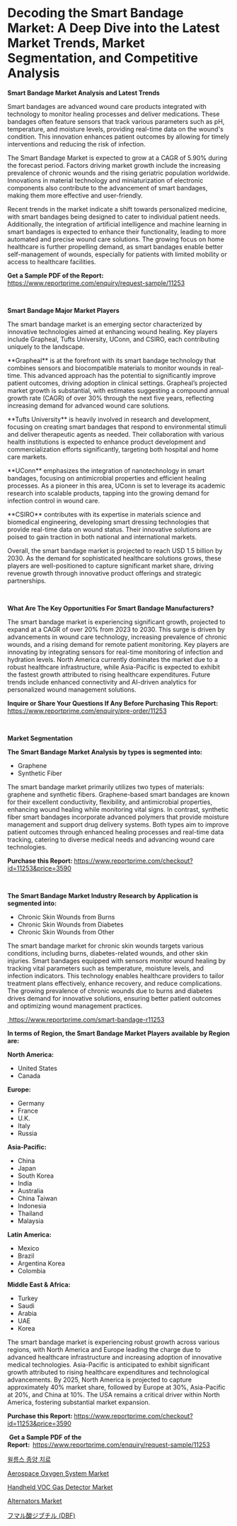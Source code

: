 <p><h1>Decoding the Smart Bandage Market: A Deep Dive into the Latest Market Trends, Market Segmentation, and Competitive Analysis</h1></p><p><strong>Smart Bandage Market Analysis and Latest Trends</strong></p>
<p><p>Smart bandages are advanced wound care products integrated with technology to monitor healing processes and deliver medications. These bandages often feature sensors that track various parameters such as pH, temperature, and moisture levels, providing real-time data on the wound's condition. This innovation enhances patient outcomes by allowing for timely interventions and reducing the risk of infection.</p><p>The Smart Bandage Market is expected to grow at a CAGR of 5.90% during the forecast period. Factors driving market growth include the increasing prevalence of chronic wounds and the rising geriatric population worldwide. Innovations in material technology and miniaturization of electronic components also contribute to the advancement of smart bandages, making them more effective and user-friendly.</p><p>Recent trends in the market indicate a shift towards personalized medicine, with smart bandages being designed to cater to individual patient needs. Additionally, the integration of artificial intelligence and machine learning in smart bandages is expected to enhance their functionality, leading to more automated and precise wound care solutions. The growing focus on home healthcare is further propelling demand, as smart bandages enable better self-management of wounds, especially for patients with limited mobility or access to healthcare facilities.</p></p>
<p><strong>Get a Sample PDF of the Report:&nbsp;</strong> <a href="https://www.reportprime.com/enquiry/request-sample/11253">https://www.reportprime.com/enquiry/request-sample/11253</a></p>
<p>&nbsp;</p>
<p><strong>Smart Bandage Major Market Players</strong></p>
<p><p>The smart bandage market is an emerging sector characterized by innovative technologies aimed at enhancing wound healing. Key players include Grapheal, Tufts University, UConn, and CSIRO, each contributing uniquely to the landscape.</p><p>**Grapheal** is at the forefront with its smart bandage technology that combines sensors and biocompatible materials to monitor wounds in real-time. This advanced approach has the potential to significantly improve patient outcomes, driving adoption in clinical settings. Grapheal’s projected market growth is substantial, with estimates suggesting a compound annual growth rate (CAGR) of over 30% through the next five years, reflecting increasing demand for advanced wound care solutions.</p><p>**Tufts University** is heavily involved in research and development, focusing on creating smart bandages that respond to environmental stimuli and deliver therapeutic agents as needed. Their collaboration with various health institutions is expected to enhance product development and commercialization efforts significantly, targeting both hospital and home care markets.</p><p>**UConn** emphasizes the integration of nanotechnology in smart bandages, focusing on antimicrobial properties and efficient healing processes. As a pioneer in this area, UConn is set to leverage its academic research into scalable products, tapping into the growing demand for infection control in wound care.</p><p>**CSIRO** contributes with its expertise in materials science and biomedical engineering, developing smart dressing technologies that provide real-time data on wound status. Their innovative solutions are poised to gain traction in both national and international markets.</p><p>Overall, the smart bandage market is projected to reach USD 1.5 billion by 2030. As the demand for sophisticated healthcare solutions grows, these players are well-positioned to capture significant market share, driving revenue growth through innovative product offerings and strategic partnerships.</p></p>
<p>&nbsp;</p>
<p><strong>What Are The Key Opportunities For Smart Bandage Manufacturers?</strong></p>
<p><p>The smart bandage market is experiencing significant growth, projected to expand at a CAGR of over 20% from 2023 to 2030. This surge is driven by advancements in wound care technology, increasing prevalence of chronic wounds, and a rising demand for remote patient monitoring. Key players are innovating by integrating sensors for real-time monitoring of infection and hydration levels. North America currently dominates the market due to a robust healthcare infrastructure, while Asia-Pacific is expected to exhibit the fastest growth attributed to rising healthcare expenditures. Future trends include enhanced connectivity and AI-driven analytics for personalized wound management solutions.</p></p>
<p><strong>Inquire or Share Your Questions If Any Before Purchasing This Report:</strong> <a href="https://www.reportprime.com/enquiry/pre-order/11253">https://www.reportprime.com/enquiry/pre-order/11253</a></p>
<p>&nbsp;</p>
<p><strong>Market Segmentation</strong></p>
<p><strong>The Smart Bandage Market Analysis by types is segmented into:</strong></p>
<p><ul><li>Graphene</li><li>Synthetic Fiber</li></ul></p>
<p><p>The smart bandage market primarily utilizes two types of materials: graphene and synthetic fibers. Graphene-based smart bandages are known for their excellent conductivity, flexibility, and antimicrobial properties, enhancing wound healing while monitoring vital signs. In contrast, synthetic fiber smart bandages incorporate advanced polymers that provide moisture management and support drug delivery systems. Both types aim to improve patient outcomes through enhanced healing processes and real-time data tracking, catering to diverse medical needs and advancing wound care technologies.</p></p>
<p><strong>Purchase this Report:&nbsp;</strong><a href="https://www.reportprime.com/checkout?id=11253&price=3590">https://www.reportprime.com/checkout?id=11253&price=3590</a></p>
<p>&nbsp;</p>
<p><strong>The Smart Bandage Market Industry Research by Application is segmented into:</strong></p>
<p><ul><li>Chronic Skin Wounds from Burns</li><li>Chronic Skin Wounds from Diabetes</li><li>Chronic Skin Wounds from Other</li></ul></p>
<p><p>The smart bandage market for chronic skin wounds targets various conditions, including burns, diabetes-related wounds, and other skin injuries. Smart bandages equipped with sensors monitor wound healing by tracking vital parameters such as temperature, moisture levels, and infection indicators. This technology enables healthcare providers to tailor treatment plans effectively, enhance recovery, and reduce complications. The growing prevalence of chronic wounds due to burns and diabetes drives demand for innovative solutions, ensuring better patient outcomes and optimizing wound management practices.</p></p>
<p><a href="https://www.reportprime.com/smart-bandage-r11253">&nbsp;https://www.reportprime.com/smart-bandage-r11253</a></p>
<p><strong>In terms of Region, the Smart Bandage Market Players available by Region are:</strong></p>
<p>
    <p> <strong> North America: </strong>
        <ul>
            <li>United States</li>
            <li>Canada</li>
        </ul>
        </p> 
    <p> <strong> Europe: </strong>
        <ul>
            <li>Germany</li>
            <li>France</li>
            <li>U.K.</li>
            <li>Italy</li>
            <li>Russia</li>
        </ul>
        </p> 
    <p> <strong> Asia-Pacific: </strong>
        <ul>
            <li>China</li>
            <li>Japan</li>
            <li>South Korea</li>
            <li>India</li>
            <li>Australia</li>
            <li>China Taiwan</li>
            <li>Indonesia</li>
            <li>Thailand</li>
            <li>Malaysia</li>
        </ul>
        </p> 
    <p> <strong> Latin America: </strong>
        <ul>
            <li>Mexico</li>
            <li>Brazil</li>
            <li>Argentina Korea</li>
            <li>Colombia</li>
        </ul>
        </p> 
    <p> <strong> Middle East & Africa: </strong>
        <ul>
            <li>Turkey</li>
            <li>Saudi</li>
            <li>Arabia</li>
            <li>UAE</li>
            <li>Korea</li>
        </ul>
    </p>
    </p>
<p><p>The smart bandage market is experiencing robust growth across various regions, with North America and Europe leading the charge due to advanced healthcare infrastructure and increasing adoption of innovative medical technologies. Asia-Pacific is anticipated to exhibit significant growth attributed to rising healthcare expenditures and technological advancements. By 2025, North America is projected to capture approximately 40% market share, followed by Europe at 30%, Asia-Pacific at 20%, and China at 10%. The USA remains a critical driver within North America, fostering substantial market expansion.</p></p>
<p><strong>Purchase this Report: </strong><a href="https://www.reportprime.com/checkout?id=11253&price=3590">https://www.reportprime.com/checkout?id=11253&price=3590</a></p>
<p>&nbsp;<strong>Get a Sample PDF of the Report:&nbsp;&nbsp;</strong><a href="https://www.reportprime.com/enquiry/request-sample/11253">https://www.reportprime.com/enquiry/request-sample/11253</a></p>
<p><strong></strong></p>
<p><p><a href="https://medium.com/@wpzbonrg51/wilms-tumor-treatment-market-%EC%9D%98-%EA%B8%80%EB%A1%9C%EB%B2%8C-%EC%8B%9C%EC%9E%A5-%EA%B0%9C%EC%9A%94%EB%8A%94-%EC%A0%84-%EC%84%B8%EA%B3%84-%EB%B0%8F-%EC%A3%BC%EC%9A%94-%EC%8B%9C%EC%9E%A5%EC%9D%98-%EC%82%B0%EC%97%85%EC%97%90-%EC%98%81%ED%96%A5%EC%9D%84-%EB%AF%B8%EC%B9%98%EB%8A%94-%EC%A3%BC%EC%9A%94-%ED%8A%B8%EB%A0%8C%EB%93%9C%EC%97%90-%EB%8C%80%ED%95%9C-%EB%8F%85%ED%8A%B9%ED%95%9C-%EA%B4%80%EC%A0%90%EC%9D%84-%EC%A0%9C%EA%B3%B5%ED%95%A9%EB%8B%88%EB%8B%A4-0f23300fd1fa">윌름스 종양 치료</a></p><p><a href="https://issuu.com/reportprime-2/docs/aerospace-oxygen-system-market-size_1468b03a9f8d8e">Aerospace Oxygen System Market</a></p><p><a href="https://www.linkedin.com/pulse/global-handheld-voc-gas-detector-industry-types-applications-market-atvpe?trackingId=5rrgAqEaQt2gGJugFtJAEQ%3D%3D">Handheld VOC Gas Detector Market</a></p><p><a href="https://medium.com/@fmetapro/the-global-alternators-market-is-at-the-forefront-of-innovation-driving-rapid-industry-evolution-bca822ffa225?postPublishedType=initial">Alternators Market</a></p><p><a href="https://medium.com/@mares423/dibutyl-fumarate-dbf-market-%E3%81%AE%E3%82%B0%E3%83%AD%E3%83%BC%E3%83%90%E3%83%AB%E5%B8%82%E5%A0%B4%E6%A6%82%E8%A6%81%E3%81%AF-%E4%B8%96%E7%95%8C%E3%81%8A%E3%82%88%E3%81%B3%E4%B8%BB%E8%A6%81%E5%B8%82%E5%A0%B4%E3%81%AB%E3%81%8A%E3%81%91%E3%82%8B%E6%A5%AD%E7%95%8C%E3%81%AB%E5%BD%B1%E9%9F%BF%E3%82%92%E4%B8%8E%E3%81%88%E3%82%8B%E4%B8%BB%E8%A6%81%E3%81%AA%E3%83%88%E3%83%AC%E3%83%B3%E3%83%89%E3%81%AB%E3%81%A4%E3%81%84%E3%81%A6-%E7%8B%AC%E8%87%AA%E3%81%AE%E8%A6%96%E7%82%B9%E3%82%92%E6%8F%90%E4%BE%9B%E3%81%97%E3%81%BE%E3%81%99-7fac0792ae2e">フマル酸ジブチル (DBF)</a></p></p>